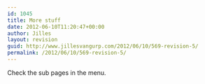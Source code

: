 ```yaml
---
id: 1045
title: More stuff
date: 2012-06-10T11:20:47+00:00
author: Jilles
layout: revision
guid: http://www.jillesvangurp.com/2012/06/10/569-revision-5/
permalink: /2012/06/10/569-revision-5/
---
```

Check the sub pages in the menu.